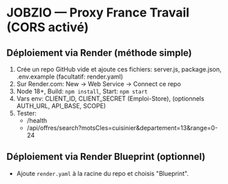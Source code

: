 
# JOBZIO — Proxy France Travail (CORS activé)

## Déploiement via Render (méthode simple)
1) Crée un repo GitHub vide et ajoute ces fichiers: server.js, package.json, .env.example (facultatif: render.yaml)
2) Sur Render.com: New -> Web Service -> Connect ce repo
3) Node 18+, Build: `npm install`, Start: `npm start`
4) Vars env: CLIENT_ID, CLIENT_SECRET (Emploi-Store), (optionnels AUTH_URL, API_BASE, SCOPE)
5) Tester:
   - /health
   - /api/offres/search?motsCles=cuisinier&departement=13&range=0-24

## Déploiement via Render Blueprint (optionnel)
- Ajoute `render.yaml` à la racine du repo et choisis "Blueprint".
